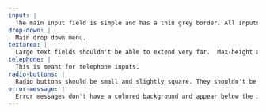 ```yaml
---
input: |
  The main input field is simple and has a thin grey border. All inputs, text areas, and other must include a small, light shadow.
drop-down: |
  Main drop down menu.
textarea: |
  Large text fields shouldn't be able to extend very far.  Max-height and max-width should be below 10em.
telephone: |
  This is meant for telephone inputs.
radio-buttons: |
  Radio buttons should be small and slightly square. They shouldn't be black when checked. Color can vary depending on background.
error-message: |
  Error messages don't have a colored background and appear below the invalid input.
---
```

